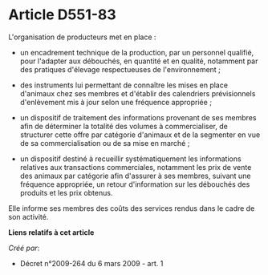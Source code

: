# Article D551-83

L'organisation de producteurs met en place : 

- un encadrement technique de la production, par un personnel qualifié, pour l'adapter aux débouchés, en quantité et en
qualité, notamment par des pratiques d'élevage respectueuses de l'environnement ; 

- des instruments lui permettant de connaître les mises en place d'animaux chez ses membres et d'établir des calendriers
prévisionnels d'enlèvement mis à jour selon une fréquence appropriée ; 

- un dispositif de traitement des informations provenant de ses membres afin de déterminer la totalité des volumes à
commercialiser, de structurer cette offre par catégorie d'animaux et de la segmenter en vue de sa commercialisation ou de sa
mise en marché ; 

- un dispositif destiné à recueillir systématiquement les informations relatives aux transactions commerciales, notamment les
prix de vente des animaux par catégorie afin d'assurer à ses membres, suivant une fréquence appropriée, un retour
d'information sur les débouchés des produits et les prix obtenus. 

Elle informe ses membres des coûts des services rendus dans le cadre de son activité.

**Liens relatifs à cet article**

_Créé par_:

  - Décret n°2009-264 du 6 mars 2009 - art. 1
